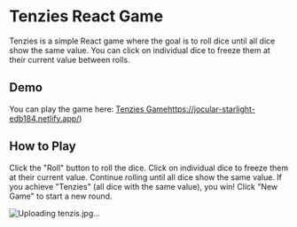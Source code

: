 # Tenzies React Game

Tenzies is a simple React game where the goal is to roll dice until all dice show the same value. You can click on individual dice to freeze them at their current value between rolls.

## Demo

You can play the game here: [Tenzies Game](https://jocular-starlight-edb184.netlify.app/)https://jocular-starlight-edb184.netlify.app/)

## How to Play
Click the "Roll" button to roll the dice.
Click on individual dice to freeze them at their current value.
Continue rolling until all dice show the same value.
If you achieve "Tenzies" (all dice with the same value), you win!
Click "New Game" to start a new round.

![Uploading tenzis.jpg…]()
